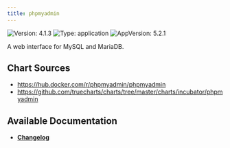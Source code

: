 ```yaml
---
title: phpmyadmin
---
```


![Version: 4.1.3](https://img.shields.io/badge/Version-4.1.3-informational?style=flat-square) ![Type: application](https://img.shields.io/badge/Type-application-informational?style=flat-square) ![AppVersion: 5.2.1](https://img.shields.io/badge/AppVersion-5.2.1-informational?style=flat-square)

A web interface for MySQL and MariaDB.

## Chart Sources

- https://hub.docker.com/r/phpmyadmin/phpmyadmin
- https://github.com/truecharts/charts/tree/master/charts/incubator/phpmyadmin

## Available Documentation

- [**Changelog**](./CHANGELOG.md)
